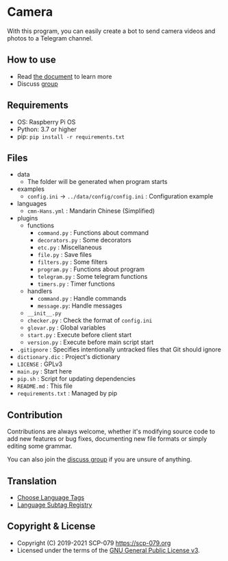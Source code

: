 # Camera

With this program, you can easily create a bot to send camera videos and photos to a Telegram channel.

## How to use

- Read [the document](README_CN.md) to learn more
- Discuss [group](https://t.me/SCP_079_CHAT)

## Requirements

- OS: Raspberry Pi OS
- Python: 3.7 or higher
- pip: `pip install -r requirements.txt` 

## Files

- data
    - The folder will be generated when program starts
- examples
    - `config.ini` -> `../data/config/config.ini` : Configuration example
- languages
    - `cmn-Hans.yml` : Mandarin Chinese (Simplified)
- plugins
    - functions
        - `command.py` : Functions about command
        - `decorators.py` : Some decorators
        - `etc.py` : Miscellaneous
        - `file.py` : Save files
        - `filters.py` : Some filters
        - `program.py` : Functions about program
        - `telegram.py` : Some telegram functions
        - `timers.py` : Timer functions
    - handlers
        - `command.py` : Handle commands
        - `message.py`: Handle messages
    - `__init__.py`
    - `checker.py` : Check the format of `config.ini`
    - `glovar.py` : Global variables
    - `start.py` : Execute before client start
    - `version.py` : Execute before main script start
- `.gitignore` : Specifies intentionally untracked files that Git should ignore
- `dictionary.dic` : Project's dictionary
- `LICENSE` : GPLv3
- `main.py` : Start here
- `pip.sh` : Script for updating dependencies
- `README.md` : This file
- `requirements.txt` : Managed by pip

## Contribution

Contributions are always welcome, whether it's modifying source code to add new features or bug fixes, documenting new file formats or simply editing some grammar.

You can also join the [discuss group](https://t.me/SCP_079_CHAT) if you are unsure of anything.

## Translation

- [Choose Language Tags](https://www.w3.org/International/questions/qa-choosing-language-tags)
- [Language Subtag Registry](https://www.iana.org/assignments/language-subtag-registry/language-subtag-registry)

## Copyright & License

- Copyright (C) 2019-2021 SCP-079 <https://scp-079.org>
- Licensed under the terms of the [GNU General Public License v3](LICENSE).
